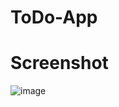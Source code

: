 # ToDo-App

# Screenshot
![image](https://user-images.githubusercontent.com/70894096/133898647-869d4c0f-287b-4a97-82f6-d63bb3d76232.png)
